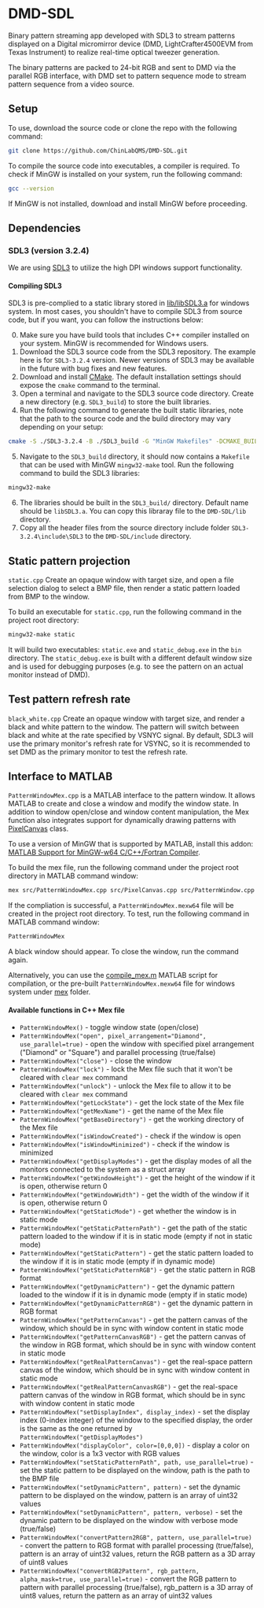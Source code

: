 # DMD-SDL
Binary pattern streaming app developed with SDL3 to stream patterns displayed on a Digital micromirror device (DMD, LightCrafter4500EVM from Texas Instrument) to realize real-time optical tweezer generation.

The binary patterns are packed to 24-bit RGB and sent to DMD via the parallel RGB interface, with DMD set to pattern sequence mode to stream pattern sequence from a video source.

## Setup
To use, download the source code or clone the repo with the following command:
```bash
git clone https://github.com/ChinLabQMS/DMD-SDL.git
```
To compile the source code into executables, a compiler is required. To check if MinGW is installed on your system, run the following command:
```bash
gcc --version
```
If MinGW is not installed, download and install MinGW before proceeding.

## Dependencies

### SDL3 (version 3.2.4)
We are using [SDL3](https://www.libsdl.org/) to utilize the high DPI windows support functionality.

#### Compiling SDL3
SDL3 is pre-complied to a static library stored in [lib/libSDL3.a](lib/libSDL3.a) for windows system.
In most cases, you shouldn't have to compile SDL3 from source code, but if you want, you can follow the instructions below:

0. Make sure you have build tools that includes C++ compiler installed on your system. MinGW is recommended for Windows users.
1. Download the SDL3 source code from the SDL3 repository. The example here is for `SDL3-3.2.4` version. Newer versions of SDL3 may be available in the future with bug fixes and new features.
2. Download and install [CMake](https://cmake.org/). The default installation settings should expose the `cmake` command to the terminal.
3. Open a terminal and navigate to the SDL3 source code directory. Create a new directory (e.g. `SDL3_build`) to store the built libraries.
4. Run the following command to generate the built static libraries, note that the path to the source code and the build directory may vary depending on your setup:
```bash
cmake -S ./SDL3-3.2.4 -B ./SDL3_build -G "MinGW Makefiles" -DCMAKE_BUILD_TYPE=Release -DSDL_SHARED=OFF -DSDL_STATIC=ON
```
5. Navigate to the `SDL3_build` directory, it should now contains a `Makefile` that can be used with MinGW `mingw32-make` tool. Run the following command to build the SDL3 libraries:
```bash
mingw32-make
```
6. The libraries should be built in the `SDL3_build/` directory. Default name should be `libSDL3.a`. You can copy this libraray file to the `DMD-SDL/lib` directory.
7. Copy all the header files from the source directory include folder `SDL3-3.2.4\include\SDL3` to the `DMD-SDL/include` directory.

## Static pattern projection
`static.cpp` Create an opaque window with target size, and open a file selection dialog to select a BMP file, then render a static pattern loaded from BMP to the window.

To build an executable for `static.cpp`, run the following command in the project root directory:
```bash
mingw32-make static
```
It will build two executables: `static.exe` and `static_debug.exe` in the `bin` directory.
The `static_debug.exe` is built with a different default window size and is used for debugging purposes (e.g. to see the pattern on an actual monitor instead of DMD).

## Test pattern refresh rate
`black_white.cpp` Create an opaque window with target size, and render a black and white pattern to the window. The pattern will switch between black and white at the rate specified by VSNYC signal. By default, SDL3 will use the primary monitor's refresh rate for VSYNC, so it is recommended to set DMD as the primary monitor to test the refresh rate.

## Interface to MATLAB
`PatternWindowMex.cpp` is a MATLAB interface to the pattern window. 
It allows MATLAB to create and close a window and modify the window state.
In addition to window open/close and window content manipulation, the Mex function also integrates support for dynamically drawing patterns with [PixelCanvas](/include/PixelCanvas.h) class.

To use a version of MinGW that is supported by MATLAB, install this addon: [MATLAB Support for MinGW-w64 C/C++/Fortran Compiler](https://www.mathworks.com/matlabcentral/fileexchange/52848-matlab-support-for-mingw-w64-c-c-fortran-compiler).

To build the mex file, run the following command under the project root directory in MATLAB command window:
```bash
mex src/PatternWindowMex.cpp src/PixelCanvas.cpp src/PatternWindow.cpp -R2018a -output mex/PatternWindowMexTest CXXFLAGS="$CXXFLAGS -O3 -fopenmp" LDFLAGS="$LDFLAGS -fopenmp" -DTEST=1 -Iinclude -Llib -lSDL3 -lkernel32 -luser32 -lgdi32 -lwinmm -limm32 -lole32 -loleaut32 -lversion -luuid -ladvapi32 -lsetupapi -lshell32 -ldinput8
```
If the compliation is successful, a `PatternWindowMex.mexw64` file will be created in the project root directory.
To test, run the following command in MATLAB command window:
```bash
PatternWindowMex
```
A black window should appear. To close the window, run the command again.

Alternatively, you can use the [compile_mex.m](/mex/compile_mex.m) MATLAB script for compilation, 
or the pre-built `PatternWindowMex.mexw64` file for windows system under [mex](/mex) folder.

#### Available functions in C++ Mex file

- `PatternWindowMex()` - toggle window state (open/close)
- `PatternWindowMex("open", pixel_arrangement="Diamond", use_parallel=true)` - open the window with specified pixel arrangement ("Diamond" or "Square") and parallel processing (true/false)
- `PatternWindowMex("close")` - close the window
- `PatternWindowMex("lock")` - lock the Mex file such that it won't be cleared with `clear mex` command
- `PatternWindowMex("unlock")` - unlock the Mex file to allow it to be cleared with `clear mex` command
- `PatternWindowMex("getLockState")` - get the lock state of the Mex file 
- `PatternWindowMex("getMexName")` - get the name of the Mex file
- `PatternWindowMex("getBaseDirectory")` - get the working directory of the Mex file
- `PatternWindowMex("isWindowCreated")` - check if the window is open
- `PatternWindowMex("isWindowMinimized")` - check if the window is minimized
- `PatternWindowMex("getDisplayModes")` - get the display modes of all the monitors connected to the system as a struct array
- `PatternWindowMex("getWindowHeight")` - get the height of the window if it is open, otherwise return 0
- `PatternWindowMex("getWindowWidth")` - get the width of the window if it is open, otherwise return 0
- `PatternWindowMex("getStaticMode")` - get whether the window is in static mode
- `PatternWindowMex("getStaticPatternPath")` - get the path of the static pattern loaded to the window if it is in static mode (empty if not in static mode)
- `PatternWindowMex("getStaticPattern")` - get the static pattern loaded to the window if it is in static mode (empty if in dynamic mode)
- `PatternWindowMex("getStaticPatternRGB")` - get the static pattern in RGB format
- `PatternWindowMex("getDynamicPattern")` - get the dynamic pattern loaded to the window if it is in dynamic mode (empty if in static mode)
- `PatternWindowMex("getDynamicPatternRGB")` - get the dynamic pattern in RGB format
- `PatternWindowMex("getPatternCanvas")` - get the pattern canvas of the window, which should be in sync with window content in static mode
- `PatternWindowMex("getPatternCanvasRGB")` - get the pattern canvas of the window in RGB format, which should be in sync with window content in static mode
- `PatternWindowMex("getRealPatternCanvas")` - get the real-space pattern canvas of the window, which should be in sync with window content in static mode
- `PatternWindowMex("getRealPatternCanvasRGB")` - get the real-space pattern canvas of the window in RGB format, which should be in sync with window content in static mode
- `PatternWindowMex("setDisplayIndex", display_index)` - set the display index (0-index integer) of the window to the specified display, the order is the same as the one returned by `PatternWindowMex("getDisplayModes")`
- `PatternWindowMex("displayColor", color=[0,0,0])` - display a color on the window, color is a 1x3 vector with RGB values
- `PatternWindowMex("setStaticPatternPath", path, use_parallel=true)` - set the static pattern to be displayed on the window, path is the path to the BMP file
- `PatternWindowMex("setDynamicPattern", pattern)` - set the dynamic pattern to be displayed on the window, pattern is an array of uint32 values
- `PatternWindowMex("setDynamicPattern", pattern, verbose)` - set the dynamic pattern to be displayed on the window with verbose mode (true/false)
- `PatternWindowMex("convertPattern2RGB", pattern, use_parallel=true)` - convert the pattern to RGB format with parallel processing (true/false), pattern is an array of uint32 values, return the RGB pattern as a 3D array of uint8 values
- `PatternWindowMex("convertRGB2Pattern", rgb_pattern, alpha_mask=true, use_parallel=true)` - convert the RGB pattern to pattern with parallel processing (true/false), rgb_pattern is a 3D array of uint8 values, return the pattern as an array of uint32 values
